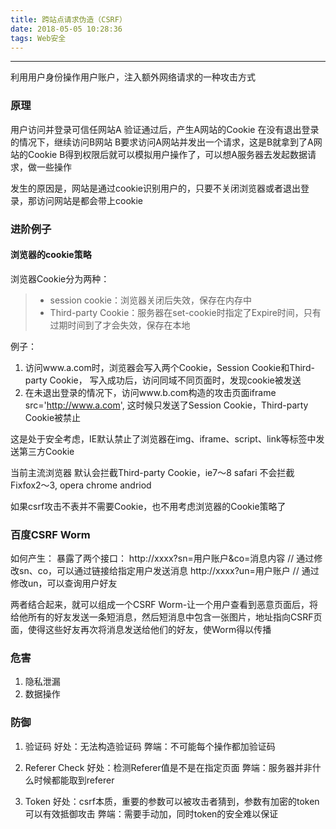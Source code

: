 ```yaml
---
title: 跨站点请求伪造（CSRF）
date: 2018-05-05 10:28:36
tags: Web安全
---
```


------

利用用户身份操作用户账户，注入额外网络请求的一种攻击方式

### 原理
用户访问并登录可信任网站A
验证通过后，产生A网站的Cookie
在没有退出登录的情况下，继续访问B网站
B要求访问A网站并发出一个请求，这是B就拿到了A网站的Cookie
B得到权限后就可以模拟用户操作了，可以想A服务器去发起数据请求，做一些操作

发生的原因是，网站是通过cookie识别用户的，只要不关闭浏览器或者退出登录，那访问网站是都会带上cookie

### 进阶例子
#### 浏览器的cookie策略
浏览器Cookie分为两种：
>* session cookie：浏览器关闭后失效，保存在内存中
>* Third-party Cookie：服务器在set-cookie时指定了Expire时间，只有过期时间到了才会失效，保存在本地

<!--more-->
例子：
1. 访问www.a.com时，浏览器会写入两个Cookie，Session Cookie和Third-party Cookie， 写入成功后，访问同域不同页面时，发现cookie被发送
2. 在未退出登录的情况下，访问www.b.com构造的攻击页面iframe src='http://www.a.com', 这时候只发送了Session Cookie，Third-party Cookie被禁止

这是处于安全考虑，IE默认禁止了浏览器在img、iframe、script、link等标签中发送第三方Cookie

当前主流浏览器 默认会拦截Third-party Cookie，ie7～8 safari
不会拦截 Fixfox2～3, opera chrome andriod

如果csrf攻击不表并不需要Cookie，也不用考虑浏览器的Cookie策略了

### 百度CSRF Worm

如何产生：
暴露了两个接口：
http://xxxx?sn=用户账户&co=消息内容  // 通过修改sn、co，可以通过链接给指定用户发送消息
http://xxxx?un=用户账户 // 通过修改un，可以查询用户好友

两者结合起来，就可以组成一个CSRF Worm-让一个用户查看到恶意页面后，将给他所有的好友发送一条短消息，然后短消息中包含一张图片，地址指向CSRF页面，使得这些好友再次将消息发送给他们的好友，使Worm得以传播


### 危害
1. 隐私泄漏
2. 数据操作

### 防御
1. 验证码
好处：无法构造验证码
弊端：不可能每个操作都加验证码

2. Referer Check 
好处：检测Referer值是不是在指定页面
弊端：服务器并非什么时候都能取到referer

3. Token
好处：csrf本质，重要的参数可以被攻击者猜到，参数有加密的token可以有效抵御攻击
弊端：需要手动加，同时token的安全难以保证